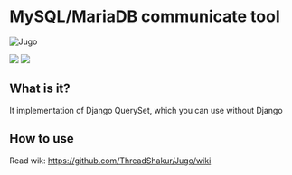 # MySQL/MariaDB communicate tool
![Jugo](https://i.imgur.com/DM1NSFt.png)

![](https://img.shields.io/badge/python-3.7-blue.svg) ![](https://img.shields.io/badge/version-0.0.4-green.svg)

## What is it?
It implementation of Django QuerySet, which you can use without Django

## How to use
Read wik: https://github.com/ThreadShakur/Jugo/wiki

